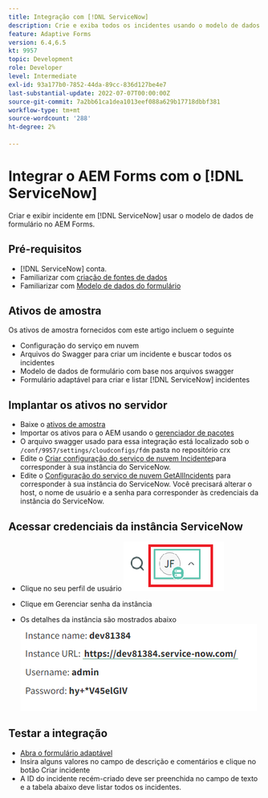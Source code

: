```yaml
---
title: Integração com [!DNL ServiceNow]
description: Crie e exiba todos os incidentes usando o modelo de dados de formulário.
feature: Adaptive Forms
version: 6.4,6.5
kt: 9957
topic: Development
role: Developer
level: Intermediate
exl-id: 93a177b0-7852-44da-89cc-836d127be4e7
last-substantial-update: 2022-07-07T00:00:00Z
source-git-commit: 7a2bb61ca1dea1013eef088a629b17718dbbf381
workflow-type: tm+mt
source-wordcount: '288'
ht-degree: 2%

---
```


# Integrar o AEM Forms com o [!DNL ServiceNow]

Criar e exibir incidente em [!DNL ServiceNow] usar o modelo de dados de formulário no AEM Forms.

## Pré-requisitos

* [!DNL ServiceNow] conta.
* Familiarizar com [criação de fontes de dados](https://experienceleague.adobe.com/docs/experience-manager-learn/forms/ic-web-channel-tutorial/parttwo.html)
* Familiarizar com [Modelo de dados do formulário](https://experienceleague.adobe.com/docs/experience-manager-65/forms/form-data-model/create-form-data-models.html)

## Ativos de amostra

Os ativos de amostra fornecidos com este artigo incluem o seguinte

* Configuração do serviço em nuvem
* Arquivos do Swagger para criar um incidente e buscar todos os incidentes
* Modelo de dados de formulário com base nos arquivos swagger
* Formulário adaptável para criar e listar [!DNL ServiceNow] incidentes

## Implantar os ativos no servidor

* Baixe o [ativos de amostra](assets/service-now.zip)
* Importar os ativos para o AEM usando o [gerenciador de pacotes](http://localhost:4502/crx/packmgr/index.jsp)
* O arquivo swagger usado para essa integração está localizado sob o ```/conf/9957/settings/cloudconfigs/fdm``` pasta no repositório crx
* Edite o [Criar configuração do serviço de nuvem Incidente](http://localhost:4502/mnt/overlay/fd/fdm/gui/components/admin/fdmcloudservice/properties.html?item=%2Fconf%2F9957%2Fsettings%2Fcloudconfigs%2Ffdm%2Fcreateincident)para corresponder à sua instância do ServiceNow.
* Edite o [Configuração do serviço de nuvem GetAllIncidents](http://localhost:4502/mnt/overlay/fd/fdm/gui/components/admin/fdmcloudservice/properties.html?item=%2Fconf%2F9957%2Fsettings%2Fcloudconfigs%2Ffdm%2Fgetallincidents) para corresponder à sua instância do ServiceNow. Você precisará alterar o host, o nome de usuário e a senha para corresponder às credenciais da instância do ServiceNow.

## Acessar credenciais da instância ServiceNow

* Clique no seu perfil de usuário
   ![clique no perfil do usuário](assets/snow-1.png)

* Clique em Gerenciar senha da instância
* Os detalhes da instância são mostrados abaixo
   ![detalhes da instância](assets/snow-3.png)

## Testar a integração

* [Abra o formulário adaptável](http://localhost:4502/content/dam/formsanddocuments/create-incident-in-service-now/jcr:content?wcmmode=disabled)
* Insira alguns valores no campo de descrição e comentários e clique no botão Criar incidente
* A ID do incidente recém-criado deve ser preenchida no campo de texto e a tabela abaixo deve listar todos os incidentes.
